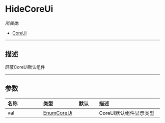 # HideCoreUi

*所属类*:
* [CoreUI](/Api/Classes/Scene/CoreUI.md)
------------------------------------------------------------------------------------------
## 描述

屏蔽CoreUi默认组件

------------------------------------------------------------------------------------------
## 参数

|<div style="width:100px">名称</div>|<div style="width:100px">类型</div>|<div style="width:50px">默认</div>|<div style="width:350px">描述</div>|
|:---|:---|:---|:---|
|val|[EnumCoreUi](/Api/Enums/CoreUiComponent.md)||CoreUi默认组件显示类型|
